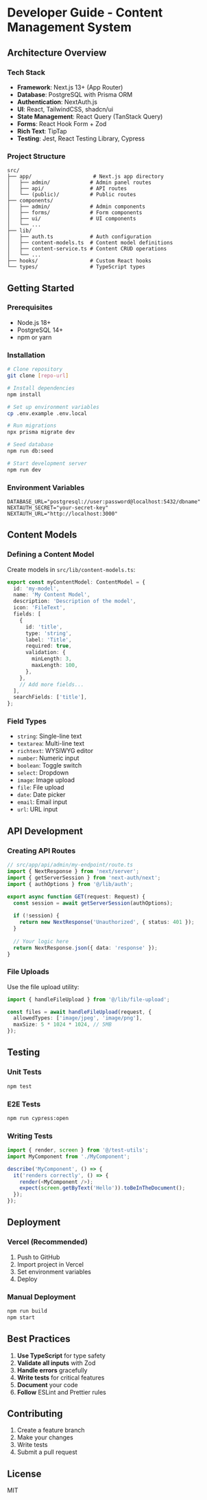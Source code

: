 # Developer Guide - Content Management System

## Architecture Overview

### Tech Stack
- **Framework**: Next.js 13+ (App Router)
- **Database**: PostgreSQL with Prisma ORM
- **Authentication**: NextAuth.js
- **UI**: React, TailwindCSS, shadcn/ui
- **State Management**: React Query (TanStack Query)
- **Forms**: React Hook Form + Zod
- **Rich Text**: TipTap
- **Testing**: Jest, React Testing Library, Cypress

### Project Structure
```
src/
├── app/                    # Next.js app directory
│   ├── admin/             # Admin panel routes
│   ├── api/               # API routes
│   └── (public)/          # Public routes
├── components/
│   ├── admin/             # Admin components
│   ├── forms/             # Form components
│   ├── ui/                # UI components
│   └── ...
├── lib/
│   ├── auth.ts            # Auth configuration
│   ├── content-models.ts  # Content model definitions
│   ├── content-service.ts # Content CRUD operations
│   └── ...
├── hooks/                 # Custom React hooks
└── types/                 # TypeScript types
```

## Getting Started

### Prerequisites
- Node.js 18+
- PostgreSQL 14+
- npm or yarn

### Installation
```bash
# Clone repository
git clone [repo-url]

# Install dependencies
npm install

# Set up environment variables
cp .env.example .env.local

# Run migrations
npx prisma migrate dev

# Seed database
npm run db:seed

# Start development server
npm run dev
```

### Environment Variables
```env
DATABASE_URL="postgresql://user:password@localhost:5432/dbname"
NEXTAUTH_SECRET="your-secret-key"
NEXTAUTH_URL="http://localhost:3000"
```

## Content Models

### Defining a Content Model

Create models in `src/lib/content-models.ts`:

```typescript
export const myContentModel: ContentModel = {
  id: 'my-model',
  name: 'My Content Model',
  description: 'Description of the model',
  icon: 'FileText',
  fields: [
    {
      id: 'title',
      type: 'string',
      label: 'Title',
      required: true,
      validation: {
        minLength: 3,
        maxLength: 100,
      },
    },
    // Add more fields...
  ],
  searchFields: ['title'],
};
```

### Field Types
- `string`: Single-line text
- `textarea`: Multi-line text
- `richtext`: WYSIWYG editor
- `number`: Numeric input
- `boolean`: Toggle switch
- `select`: Dropdown
- `image`: Image upload
- `file`: File upload
- `date`: Date picker
- `email`: Email input
- `url`: URL input

## API Development

### Creating API Routes

```typescript
// src/app/api/admin/my-endpoint/route.ts
import { NextResponse } from 'next/server';
import { getServerSession } from 'next-auth/next';
import { authOptions } from '@/lib/auth';

export async function GET(request: Request) {
  const session = await getServerSession(authOptions);
  
  if (!session) {
    return new NextResponse('Unauthorized', { status: 401 });
  }
  
  // Your logic here
  return NextResponse.json({ data: 'response' });
}
```

### File Uploads
Use the file upload utility:

```typescript
import { handleFileUpload } from '@/lib/file-upload';

const files = await handleFileUpload(request, {
  allowedTypes: ['image/jpeg', 'image/png'],
  maxSize: 5 * 1024 * 1024, // 5MB
});
```

## Testing

### Unit Tests
```bash
npm test
```

### E2E Tests
```bash
npm run cypress:open
```

### Writing Tests
```typescript
import { render, screen } from '@/test-utils';
import MyComponent from './MyComponent';

describe('MyComponent', () => {
  it('renders correctly', () => {
    render(<MyComponent />);
    expect(screen.getByText('Hello')).toBeInTheDocument();
  });
});
```

## Deployment

### Vercel (Recommended)
1. Push to GitHub
2. Import project in Vercel
3. Set environment variables
4. Deploy

### Manual Deployment
```bash
npm run build
npm start
```

## Best Practices

1. **Use TypeScript** for type safety
2. **Validate all inputs** with Zod
3. **Handle errors** gracefully
4. **Write tests** for critical features
5. **Document** your code
6. **Follow** ESLint and Prettier rules

## Contributing

1. Create a feature branch
2. Make your changes
3. Write tests
4. Submit a pull request

## License
MIT
